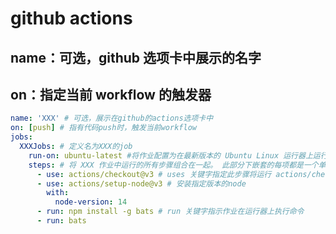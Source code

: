 # github actions

## name：可选，github 选项卡中展示的名字

## on：指定当前 workflow 的触发器

```yaml
name: 'XXX' # 可选，展示在github的actions选项卡中
on: [push] # 指有代码push时，触发当前workflow
jobs:
  XXXJobs: # 定义名为XXX的job
    run-on: ubuntu-latest #将作业配置为在最新版本的 Ubuntu Linux 运行器上运行
    steps: # 将 XXX 作业中运行的所有步骤组合在一起。 此部分下嵌套的每项都是一个单独的操作或 shell 脚本。
      - use: actions/checkout@v3 # uses 关键字指定此步骤将运行 actions/checkout 操作
      - use: actions/setup-node@v3 # 安装指定版本的node
        with:
          node-version: 14
      - run: npm install -g bats # run 关键字指示作业在运行器上执行命令
      - run: bats
```
